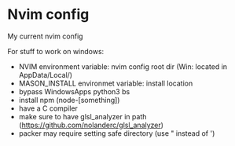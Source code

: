 # Nvim config

My current nvim config

For stuff to work on windows:

- NVIM environment variable: nvim config root dir (Win: located in AppData/Local/)
- MASON_INSTALL environmet variable: install location
- bypass WindowsApps python3 bs
- install npm (node-[something])
- have a C compiler
- make sure to have glsl_analyzer in path (https://github.com/nolanderc/glsl_analyzer)
- packer may require setting safe directory (use " instead of ')
